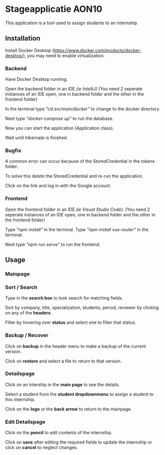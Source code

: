 # Stageapplicatie AON10

This application is a tool used to assign students to an internship.

## Installation

Install Docker Desktop (https://www.docker.com/products/docker-desktop/), you may need to enable virtualization.

### Backend

Have Docker Desktop running.

Open the backend folder in an IDE *(ie IntelliJ)* (You need 2 seperate instances of an IDE open, one in backend folder and the other in the frontend folder)

In the terminal type *"cd src/main/docker"* to change to the docker directory.

Next type *"docker-compose up"* to run the database.

Now you can start the application (Application class).

Wait until hibernate is finished.

### Bugfix

A common error can occur because of the StoredCredential in the tokens folder.

To solve this delete the StoredCredential and re-run the application.

Click on the link and log in with the Google account.

### Frontend

Open the frontend folder in an IDE *(ie Visual Studio Code)*. (You need 2 seperate instances of an IDE open, one in backend folder and the other in the frontend folder)

Type *"npm install"* in the terminal.
Type *"npm install vue-router"* in the terminal.

Next type *"npm run serve"* to run the frontend.

## Usage

### Mainpage

### Sort / Search

Type in the **search box** to look search for matching fields.

Sort by company, title, specialization, students, period, reviewer by clicking on any of the **headers**.

Filter by hovering over **status** and select one to filter that status.

### Backup / Recover

Click on **backup** in the header menu to make a backup of the current version.

Click on **restore** and select a file to return to that version.


### Detailspage

Click on an intership in the **main page** to see the details.

Select a student from the **student dropdownmenu** to assign a student to this internship.

Click on the **logo** or the **back arrow** to return to the mainpage.

### Edit Detailspage

Click on the **pencil** to edit contents of the internship.

Click on **save** after editing the required fields to update the internship or click on **cancel** to neglect changes.



